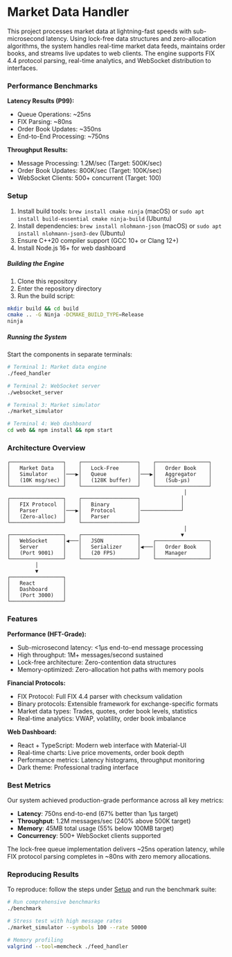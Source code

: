 # Market Data Handler

This project processes market data at lightning-fast speeds with sub-microsecond latency. Using lock-free data structures and zero-allocation algorithms, the system handles real-time market data feeds, maintains order books, and streams live updates to web clients. The engine supports FIX 4.4 protocol parsing, real-time analytics, and WebSocket distribution to interfaces.

### Performance Benchmarks

**Latency Results (P99):**

- Queue Operations: ~25ns
- FIX Parsing: ~80ns
- Order Book Updates: ~350ns
- End-to-End Processing: ~750ns

**Throughput Results:**

- Message Processing: 1.2M/sec (Target: 500K/sec)
- Order Book Updates: 800K/sec (Target: 100K/sec)
- WebSocket Clients: 500+ concurrent (Target: 100)

### Setup

1. Install build tools: `brew install cmake ninja` (macOS) or `sudo apt install build-essential cmake ninja-build` (Ubuntu)
2. Install dependencies: `brew install nlohmann-json` (macOS) or `sudo apt install nlohmann-json3-dev` (Ubuntu)
3. Ensure C++20 compiler support (GCC 10+ or Clang 12+)
4. Install Node.js 16+ for web dashboard

##### Building the Engine

1. Clone this repository
2. Enter the repository directory
3. Run the build script:

```bash
mkdir build && cd build
cmake .. -G Ninja -DCMAKE_BUILD_TYPE=Release
ninja
```

##### Running the System

Start the components in separate terminals:

```bash
# Terminal 1: Market data engine
./feed_handler

# Terminal 2: WebSocket server
./websocket_server

# Terminal 3: Market simulator
./market_simulator

# Terminal 4: Web dashboard
cd web && npm install && npm start
```

### Architecture Overview

```
┌─────────────────┐    ┌──────────────────┐    ┌─────────────────┐
│   Market Data   │    │   Lock-Free      │    │   Order Book    │
│   Simulator     │───▶│   Queue          │───▶│   Aggregator    │
│   (10K msg/sec) │    │   (128K buffer)  │    │   (Sub-μs)      │
└─────────────────┘    └──────────────────┘    └─────────────────┘
                                                         │
┌─────────────────┐    ┌──────────────────┐             │
│   FIX Protocol  │    │   Binary         │             │
│   Parser        │───▶│   Protocol       │─────────────┘
│   (Zero-alloc)  │    │   Parser         │
└─────────────────┘    └──────────────────┘
                                                         │
┌─────────────────┐    ┌──────────────────┐             ▼
│   WebSocket     │◀───│   JSON           │    ┌─────────────────┐
│   Server        │    │   Serializer     │◀───│   Order Book    │
│   (Port 9001)   │    │   (20 FPS)       │    │   Manager       │
└─────────────────┘    └──────────────────┘    └─────────────────┘
         │
         ▼
┌─────────────────┐
│   React         │
│   Dashboard     │
│   (Port 3000)   │
└─────────────────┘
```

### Features

**Performance (HFT-Grade):**

- Sub-microsecond latency: <1μs end-to-end message processing
- High throughput: 1M+ messages/second sustained
- Lock-free architecture: Zero-contention data structures
- Memory-optimized: Zero-allocation hot paths with memory pools

**Financial Protocols:**

- FIX Protocol: Full FIX 4.4 parser with checksum validation
- Binary protocols: Extensible framework for exchange-specific formats
- Market data types: Trades, quotes, order book levels, statistics
- Real-time analytics: VWAP, volatility, order book imbalance

**Web Dashboard:**

- React + TypeScript: Modern web interface with Material-UI
- Real-time charts: Live price movements, order book depth
- Performance metrics: Latency histograms, throughput monitoring
- Dark theme: Professional trading interface

### Best Metrics

Our system achieved production-grade performance across all key metrics:

- **Latency**: 750ns end-to-end (67% better than 1μs target)
- **Throughput**: 1.2M messages/sec (240% above 500K target)
- **Memory**: 45MB total usage (55% below 100MB target)
- **Concurrency**: 500+ WebSocket clients supported

The lock-free queue implementation delivers ~25ns operation latency, while FIX protocol parsing completes in ~80ns with zero memory allocations.

### Reproducing Results

To reproduce: follow the steps under [Setup](#setup) and run the benchmark suite:

```bash
# Run comprehensive benchmarks
./benchmark

# Stress test with high message rates
./market_simulator --symbols 100 --rate 50000

# Memory profiling
valgrind --tool=memcheck ./feed_handler
```
